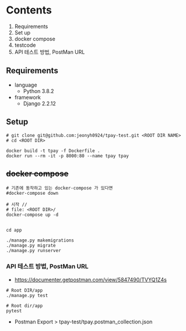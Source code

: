 # Contents
1. Requirements
2. Set up
3. docker compose
4. testcode
5. API 테스트 방법, PostMan URL


## Requirements
- language
	- Python 3.8.2
- framework
	- Django 2.2.12
	
	
## Setup

```shell script
# git clone git@github.com:jeonyh0924/tpay-test.git <ROOT DIR NAME>
# cd <ROOT DIR>

docker build -t tpay -f Dockerfile .
docker run --rm -it -p 8000:80 --name tpay tpay

```


## ~~docker compose~~

```shell script
# 기존에 동작하고 있는 docker-compose 가 있다면
#docker-compose down

# 시작 //
# file: <ROOT DIR>/
docker-compose up -d


cd app

./manage.py makemigrations
./manage.py migrate
./manage.py runserver
```

### API 테스트 방법, PostMan URL

- https://documenter.getpostman.com/view/5847490/TVYQ1Z4s

```shell
# Root DIR/app
./manage.py test

# Root dir/app
pytest
```

- Postman Export > tpay-test/tpay.postman_collection.json
